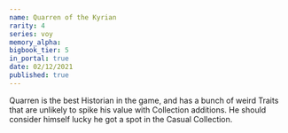 ```yaml
---
name: Quarren of the Kyrian
rarity: 4
series: voy
memory_alpha:
bigbook_tier: 5
in_portal: true
date: 02/12/2021
published: true
---
```


Quarren is the best Historian in the game, and has a bunch of weird Traits that are unlikely to spike his value with Collection additions. He should consider himself lucky he got a spot in the Casual Collection.
